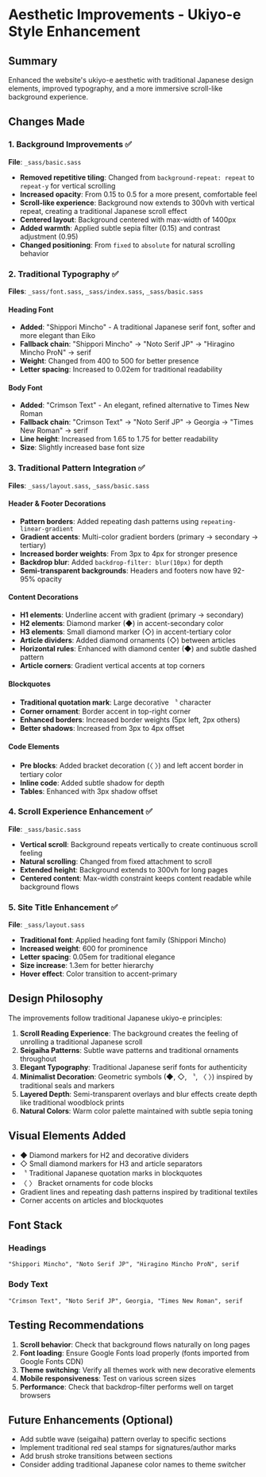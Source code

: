 # Aesthetic Improvements - Ukiyo-e Style Enhancement

## Summary
Enhanced the website's ukiyo-e aesthetic with traditional Japanese design elements, improved typography, and a more immersive scroll-like background experience.

## Changes Made

### 1. Background Improvements ✅
**File**: `_sass/basic.sass`

- **Removed repetitive tiling**: Changed from `background-repeat: repeat` to `repeat-y` for vertical scrolling
- **Increased opacity**: From 0.15 to 0.5 for a more present, comfortable feel
- **Scroll-like experience**: Background now extends to 300vh with vertical repeat, creating a traditional Japanese scroll effect
- **Centered layout**: Background centered with max-width of 1400px
- **Added warmth**: Applied subtle sepia filter (0.15) and contrast adjustment (0.95)
- **Changed positioning**: From `fixed` to `absolute` for natural scrolling behavior

### 2. Traditional Typography ✅
**Files**: `_sass/font.sass`, `_sass/index.sass`, `_sass/basic.sass`

#### Heading Font
- **Added**: "Shippori Mincho" - A traditional Japanese serif font, softer and more elegant than Eiko
- **Fallback chain**: "Shippori Mincho" → "Noto Serif JP" → "Hiragino Mincho ProN" → serif
- **Weight**: Changed from 400 to 500 for better presence
- **Letter spacing**: Increased to 0.02em for traditional readability

#### Body Font
- **Added**: "Crimson Text" - An elegant, refined alternative to Times New Roman
- **Fallback chain**: "Crimson Text" → "Noto Serif JP" → Georgia → "Times New Roman" → serif
- **Line height**: Increased from 1.65 to 1.75 for better readability
- **Size**: Slightly increased base font size

### 3. Traditional Pattern Integration ✅
**Files**: `_sass/layout.sass`, `_sass/basic.sass`

#### Header & Footer Decorations
- **Pattern borders**: Added repeating dash patterns using `repeating-linear-gradient`
- **Gradient accents**: Multi-color gradient borders (primary → secondary → tertiary)
- **Increased border weights**: From 3px to 4px for stronger presence
- **Backdrop blur**: Added `backdrop-filter: blur(10px)` for depth
- **Semi-transparent backgrounds**: Headers and footers now have 92-95% opacity

#### Content Decorations
- **H1 elements**: Underline accent with gradient (primary → secondary)
- **H2 elements**: Diamond marker (◆) in accent-secondary color
- **H3 elements**: Small diamond marker (◇) in accent-tertiary color
- **Article dividers**: Added diamond ornaments (◇) between articles
- **Horizontal rules**: Enhanced with diamond center (◆) and subtle dashed pattern
- **Article corners**: Gradient vertical accents at top corners

#### Blockquotes
- **Traditional quotation mark**: Large decorative 〝 character
- **Corner ornament**: Border accent in top-right corner
- **Enhanced borders**: Increased border weights (5px left, 2px others)
- **Better shadows**: Increased from 3px to 4px offset

#### Code Elements
- **Pre blocks**: Added bracket decoration (〈 〉) and left accent border in tertiary color
- **Inline code**: Added subtle shadow for depth
- **Tables**: Enhanced with 3px shadow offset

### 4. Scroll Experience Enhancement ✅
**File**: `_sass/basic.sass`

- **Vertical scroll**: Background repeats vertically to create continuous scroll feeling
- **Natural scrolling**: Changed from fixed attachment to scroll
- **Extended height**: Background extends to 300vh for long pages
- **Centered content**: Max-width constraint keeps content readable while background flows

### 5. Site Title Enhancement ✅
**File**: `_sass/layout.sass`

- **Traditional font**: Applied heading font family (Shippori Mincho)
- **Increased weight**: 600 for prominence
- **Letter spacing**: 0.05em for traditional elegance
- **Size increase**: 1.3em for better hierarchy
- **Hover effect**: Color transition to accent-primary

## Design Philosophy

The improvements follow traditional Japanese ukiyo-e principles:

1. **Scroll Reading Experience**: The background creates the feeling of unrolling a traditional Japanese scroll
2. **Seigaiha Patterns**: Subtle wave patterns and traditional ornaments throughout
3. **Elegant Typography**: Traditional Japanese serif fonts for authenticity
4. **Minimalist Decoration**: Geometric symbols (◆, ◇, 〝, 〈 〉) inspired by traditional seals and markers
5. **Layered Depth**: Semi-transparent overlays and blur effects create depth like traditional woodblock prints
6. **Natural Colors**: Warm color palette maintained with subtle sepia toning

## Visual Elements Added

- ◆ Diamond markers for H2 and decorative dividers
- ◇ Small diamond markers for H3 and article separators
- 〝 Traditional Japanese quotation marks in blockquotes
- 〈 〉 Bracket ornaments for code blocks
- Gradient lines and repeating dash patterns inspired by traditional textiles
- Corner accents on articles and blockquotes

## Font Stack

### Headings
```
"Shippori Mincho", "Noto Serif JP", "Hiragino Mincho ProN", serif
```

### Body Text
```
"Crimson Text", "Noto Serif JP", Georgia, "Times New Roman", serif
```

## Testing Recommendations

1. **Scroll behavior**: Check that background flows naturally on long pages
2. **Font loading**: Ensure Google Fonts load properly (fonts imported from Google Fonts CDN)
3. **Theme switching**: Verify all themes work with new decorative elements
4. **Mobile responsiveness**: Test on various screen sizes
5. **Performance**: Check that backdrop-filter performs well on target browsers

## Future Enhancements (Optional)

- Add subtle wave (seigaiha) pattern overlay to specific sections
- Implement traditional red seal stamps for signatures/author marks
- Add brush stroke transitions between sections
- Consider adding traditional Japanese color names to theme switcher

